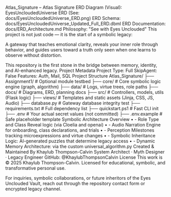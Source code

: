 Atlas_Signature – Atlas Signature
ERD Diagram (Visual):
EyesUncloudedUniverse ERD (See: docs/EyesUncloudedUniverse_ERD.png)
ERD Schema:
docs/EyesUncloudedUniverse_Updated_Full_ERD.dbml
ERD Documentation:
docs/ERD_Architecture.md
Philosophy: "See with Eyes Unclouded"
This project is not just code — it is the start of a symbolic legacy:

A gateway that teaches emotional clarity, reveals your inner role through behavior, and guides users toward a truth only seen when one learns to observe without distortion.

This repository is the first stone in the bridge between memory, identity, and AI-enhanced legacy.
Project Metadata
Project Type: Full
SkipAgent: False
Features: Auth, Mail, SQL
Project Structure
Atlas_Signature/
├── Assignment1/              # Optional module testbed
├── core/                     # Core symbolic logic engine (graph, algorithm)
├── data/                     # Logs, virtue trees, role paths
├── docs/                     # Diagrams, ERD, planning docs
├── src/                      # Controllers, models, utils (Flask logic)
├── views/                    # Templates and static assets (Jinja, CSS, JS, Audio)
├── database.py               # Gateway database integrity test
├── requirements.txt          # Full dependency list
├── quickstart.ps1            # Fast CLI init
├── .env                      # Your actual secret values (not committed)
├── .env.example              # Safe placeholder template
Symbolic Architecture Overview
•	- Role Type and Class Reveal logic (via Cloelia and openai)
•	- Audio Narration Engine for onboarding, class declarations, and trials
•	- Perception Milestones tracking microexpressions and virtue changes
•	- Symbolic Inheritance Logic: AI-generated puzzles that determine legacy access
•	- Dynamic Memory Architecture: via the custom universal_algorithm.py
Created & Maintained By
Khaylub Thompson-Calvin
System Architect · Myth Designer · Legacy Engineer
GitHub: @KhaylubThompsonCalvin
License
This work is © 2025 Khaylub Thompson-Calvin. Licensed for educational, symbolic, and transformative personal use.

For inquiries, symbolic collaborations, or future inheritors of the Eyes Unclouded Vault, reach out through the repository contact form or encrypted legacy channel.
